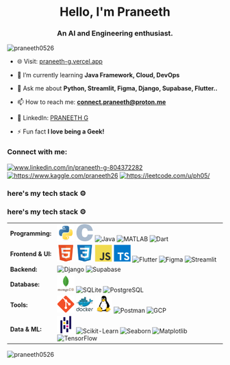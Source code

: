 <h1 align="center">Hello, I'm Praneeth</h1>
<h3 align="center">An AI and Engineering enthusiast.</h3>

<p align="left"> <img src="https://komarev.com/ghpvc/?username=praneeth0526&label=Profile%20views&color=0e75b6&style=flat" alt="praneeth0526" /> </p>

- 🌐 Visit: [praneeth-g.vercel.app](https://praneeth-g.vercel.app)

- 🌱 I’m currently learning **Java Framework, Cloud, DevOps**

- 💬 Ask me about **Python, Streamlit, Figma, Django, Supabase, Flutter..**

- 📫 How to reach me: **[connect.praneeth@proton.me](mailto:connect.praneeth@proton.me)**

- 📄 LinkedIn: [PRANEETH G](https://www.linkedin.com/in/praneeth-g-804372282/)

- ⚡ Fun fact **I love being a Geek!**

<h3 align="left">Connect with me:</h3>
<p align="left">
<a href="https://www.linkedin.com/in/praneeth-g-804372282/" target="blank"><img align="center" src="https://raw.githubusercontent.com/rahuldkjain/github-profile-readme-generator/master/src/images/icons/Social/linked-in-alt.svg" alt="www.linkedin.com/in/praneeth-g-804372282" height="30" width="40" /></a>
<a href="https://www.kaggle.com/praneeth26" target="blank"><img align="center" src="https://raw.githubusercontent.com/rahuldkjain/github-profile-readme-generator/master/src/images/icons/Social/kaggle.svg" alt="https://www.kaggle.com/praneeth26" height="30" width="40" /></a>
<a href="https://leetcode.com/u/ph05/" target="blank"><img align="center" src="https://raw.githubusercontent.com/rahuldkjain/github-profile-readme-generator/master/src/images/icons/Social/leet-code.svg" alt="https://leetcode.com/u/ph05/" height="30" width="40" /></a>
</p>

<h3 align="left">here's my tech stack ⚙️</h3>

<h3 align="left">here's my tech stack ⚙️</h3>

<table>
  <tr>
    <td><strong>Programming:</strong></td>
    <td>
      <img src="https://raw.githubusercontent.com/devicons/devicon/master/icons/python/python-original.svg" width="40" height="40" alt="Python"/>
      <img src="https://raw.githubusercontent.com/devicons/devicon/master/icons/c/c-original.svg" width="40" height="40" alt="C"/>
      <img src="https://cdn.jsdelivr.net/gh/devicons/devicon/icons/java/java-original.svg" width="40" height="40" alt="Java"/>
      <img src="https://upload.wikimedia.org/wikipedia/commons/2/21/Matlab_Logo.png" width="40" height="40" alt="MATLAB"/>
      <img src="https://www.vectorlogo.zone/logos/dartlang/dartlang-icon.svg" width="40" height="40" alt="Dart"/>
    </td>
  </tr>

  <tr>
    <td><strong>Frontend & UI:</strong></td>
    <td>
      <img src="https://raw.githubusercontent.com/devicons/devicon/master/icons/html5/html5-original.svg" width="40" height="40" alt="HTML"/>
      <img src="https://raw.githubusercontent.com/devicons/devicon/master/icons/css3/css3-original.svg" width="40" height="40" alt="CSS"/>
      <img src="https://raw.githubusercontent.com/devicons/devicon/master/icons/javascript/javascript-original.svg" width="40" height="40" alt="JavaScript"/>
      <img src="https://raw.githubusercontent.com/devicons/devicon/master/icons/typescript/typescript-original.svg" width="40" height="40" alt="TypeScript"/>
      <img src="https://www.vectorlogo.zone/logos/flutterio/flutterio-icon.svg" width="40" height="40" alt="Flutter"/>
      <img src="https://www.vectorlogo.zone/logos/figma/figma-icon.svg" width="40" height="40" alt="Figma"/>
      <img src="https://streamlit.io/images/brand/streamlit-logo-secondary-colormark-darktext.svg" width="80" height="40" alt="Streamlit"/>
    </td>
  </tr>

  <tr>
    <td><strong>Backend:</strong></td>
    <td>
      <img src="https://cdn.simpleicons.org/django/ffffff" width="40" height="40" alt="Django"/>
      <img src="https://www.vectorlogo.zone/logos/supabase/supabase-icon.svg" width="40" height="40" alt="Supabase"/>
    </td>
  </tr>

  <tr>
    <td><strong>Database:</strong></td>
    <td>
      <img src="https://raw.githubusercontent.com/devicons/devicon/master/icons/mongodb/mongodb-original-wordmark.svg" width="40" height="40" alt="MongoDB"/>
      <img src="https://www.vectorlogo.zone/logos/sqlite/sqlite-icon.svg" width="40" height="40" alt="SQLite"/>
      <img src="https://www.vectorlogo.zone/logos/postgresql/postgresql-icon.svg" width="40" height="40" alt="PostgreSQL"/>
    </td>
  </tr>

  <tr>
    <td><strong>Tools:</strong></td>
    <td>
      <img src="https://raw.githubusercontent.com/devicons/devicon/master/icons/git/git-original.svg" width="40" height="40" alt="Git"/>
      <img src="https://raw.githubusercontent.com/devicons/devicon/master/icons/docker/docker-original-wordmark.svg" width="40" height="40" alt="Docker"/>
      <img src="https://raw.githubusercontent.com/devicons/devicon/master/icons/linux/linux-original.svg" width="40" height="40" alt="Linux"/>
      <img src="https://www.vectorlogo.zone/logos/getpostman/getpostman-icon.svg" width="40" height="40" alt="Postman"/>
      <img src="https://www.vectorlogo.zone/logos/google_cloud/google_cloud-icon.svg" width="40" height="40" alt="GCP"/>
    </td>
  </tr>

  <tr>
    <td><strong>Data & ML:</strong></td>
    <td>
      <img src="https://raw.githubusercontent.com/devicons/devicon/master/icons/pandas/pandas-original.svg" width="40" height="40" alt="Pandas"/>
      <img src="https://upload.wikimedia.org/wikipedia/commons/0/05/Scikit_learn_logo_small.svg" width="40" height="40" alt="Scikit-Learn"/>
      <img src="https://seaborn.pydata.org/_images/logo-mark-lightbg.svg" width="40" height="40" alt="Seaborn"/>
      <img src="https://matplotlib.org/_static/images/logo2_compressed.svg" width="80" height="40" alt="Matplotlib"/>
      <img src="https://www.vectorlogo.zone/logos/tensorflow/tensorflow-icon.svg" width="40" height="40" alt="TensorFlow"/>
    </td>
  </tr>
</table>



 </p>

<p><img align="center" src="https://github-readme-streak-stats.herokuapp.com/?user=praneeth0526&" alt="praneeth0526" /></p>

